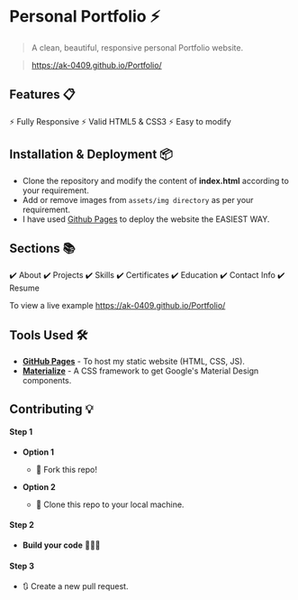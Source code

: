 # Personal Portfolio ⚡️ 
> A clean, beautiful, responsive personal Portfolio website.

> https://ak-0409.github.io/Portfolio/

## Features 📋
⚡️ Fully Responsive
⚡️ Valid HTML5 & CSS3
⚡️ Easy to modify

## Installation & Deployment 📦
- Clone the repository and modify the content of <b>index.html</b> according to your requirement.
- Add or remove images from `assets/img directory` as per your requirement.
- I have used [Github Pages](https://create-react-app.dev/docs/deployment/#github-pages) to deploy the website the EASIEST WAY.

## Sections 📚
✔️ About 
✔️ Projects 
✔️ Skills 
✔️ Certificates
✔️ Education
✔️ Contact Info
✔️ Resume

To view a live example https://ak-0409.github.io/Portfolio/

## Tools Used 🛠️
* [<b>GitHub Pages</b>](https://create-react-app.dev/docs/deployment/#github-pages) - To host my static website (HTML, CSS, JS).
* [<b>Materialize</b>](https://materializecss.com/) - A CSS framework to get Google's Material Design components.

## Contributing 💡
#### Step 1

- **Option 1**
    - 🍴 Fork this repo!

- **Option 2**
    - 👯 Clone this repo to your local machine.

#### Step 2

- **Build your code** 🔨🔨🔨

#### Step 3

- 🔃 Create a new pull request.



